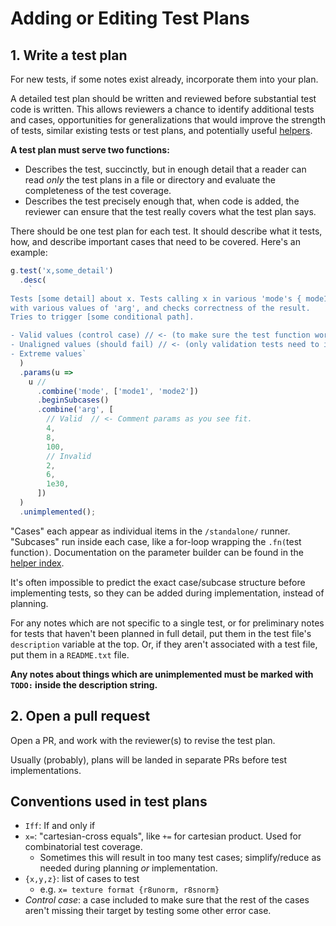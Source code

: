 # Adding or Editing Test Plans

## 1. Write a test plan

For new tests, if some notes exist already, incorporate them into your plan.

A detailed test plan should be written and reviewed before substantial test code is written.
This allows reviewers a chance to identify additional tests and cases, opportunities for
generalizations that would improve the strength of tests, similar existing tests or test plans,
and potentially useful [helpers](../helper_index.txt).

**A test plan must serve two functions:**

- Describes the test, succinctly, but in enough detail that a reader can read *only* the test
  plans in a file or directory and evaluate the completeness of the test coverage.
- Describes the test precisely enough that, when code is added, the reviewer can ensure that the
  test really covers what the test plan says.

There should be one test plan for each test. It should describe what it tests, how, and describe
important cases that need to be covered. Here's an example:

```ts
g.test('x,some_detail')
  .desc(
    `
Tests [some detail] about x. Tests calling x in various 'mode's { mode1, mode2 },
with various values of 'arg', and checks correctness of the result.
Tries to trigger [some conditional path].

- Valid values (control case) // <- (to make sure the test function works well)
- Unaligned values (should fail) // <- (only validation tests need to intentionally hit invalid cases)
- Extreme values`
  )
  .params(u =>
    u //
      .combine('mode', ['mode1', 'mode2'])
      .beginSubcases()
      .combine('arg', [
        // Valid  // <- Comment params as you see fit.
        4,
        8,
        100,
        // Invalid
        2,
        6,
        1e30,
      ])
  )
  .unimplemented();
```

"Cases" each appear as individual items in the `/standalone/` runner.
"Subcases" run inside each case, like a for-loop wrapping the `.fn(`test function`)`.
Documentation on the parameter builder can be found in the [helper index](../helper_index.txt).

It's often impossible to predict the exact case/subcase structure before implementing tests, so they
can be added during implementation, instead of planning.

For any notes which are not specific to a single test, or for preliminary notes for tests that
haven't been planned in full detail, put them in the test file's `description` variable at
the top. Or, if they aren't associated with a test file, put them in a `README.txt` file.

**Any notes about things which are unimplemented must be marked with `TODO:` inside
the description string.**

## 2. Open a pull request

Open a PR, and work with the reviewer(s) to revise the test plan.

Usually (probably), plans will be landed in separate PRs before test implementations.

## Conventions used in test plans

- `Iff`: If and only if
- `x=`: "cartesian-cross equals", like `+=` for cartesian product.
  Used for combinatorial test coverage.
    - Sometimes this will result in too many test cases; simplify/reduce as needed
      during planning *or* implementation.
- `{x,y,z}`: list of cases to test
    - e.g. `x= texture format {r8unorm, r8snorm}`
- *Control case*: a case included to make sure that the rest of the cases aren't
  missing their target by testing some other error case.

